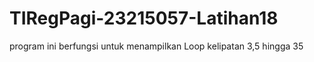 # TIRegPagi-23215057-Latihan18
program ini berfungsi untuk menampilkan Loop kelipatan 3,5 hingga 35 
